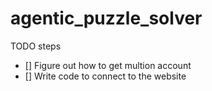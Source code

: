 # agentic_puzzle_solver

TODO steps

- [] Figure out how to get multion account
- [] Write code to connect to the website
  

